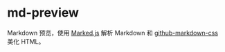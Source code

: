 # md-preview

Markdown 预览，使用 [Marked.js](https://github.com/markedjs/marked) 解析 Markdown 和 [github-markdown-css](https://github.com/sindresorhus/github-markdown-css) 美化 HTML。
